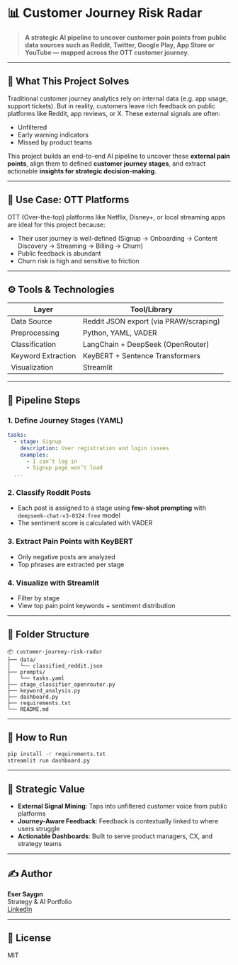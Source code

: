 # 📊 Customer Journey Risk Radar

> **A strategic AI pipeline to uncover customer pain points from public data sources such as Reddit, Twitter, Google Play, App Store or YouTube — mapped across the OTT customer journey.**

---

## 🧠 What This Project Solves

Traditional customer journey analytics rely on internal data (e.g. app usage, support tickets). But in reality, customers leave rich feedback on public platforms like Reddit, app reviews, or X. These external signals are often:
- Unfiltered
- Early warning indicators
- Missed by product teams

This project builds an end-to-end AI pipeline to uncover these **external pain points**, align them to defined **customer journey stages**, and extract actionable **insights for strategic decision-making**.

---

## 🎯 Use Case: OTT Platforms

OTT (Over-the-top) platforms like Netflix, Disney+, or local streaming apps are ideal for this project because:
- Their user journey is well-defined (Signup → Onboarding → Content Discovery → Streaming → Billing → Churn)
- Public feedback is abundant
- Churn risk is high and sensitive to friction

---
## ⚙️ Tools & Technologies

| Layer            | Tool/Library                            |
|------------------|-----------------------------------------|
| Data Source      | Reddit JSON export (via PRAW/scraping) |
| Preprocessing    | Python, YAML, VADER                     |
| Classification   | LangChain + DeepSeek (OpenRouter)      |
| Keyword Extraction | KeyBERT + Sentence Transformers      |
| Visualization    | Streamlit                              |

---

## 🧪 Pipeline Steps

### 1. Define Journey Stages (YAML)
```yaml
tasks:
  - stage: Signup
    description: User registration and login issues
    examples:
      - I can’t log in
      - Signup page won’t load
  ...
```

### 2. Classify Reddit Posts
- Each post is assigned to a stage using **few-shot prompting** with `deepseek-chat-v3-0324:free` model
- The sentiment score is calculated with VADER

### 3. Extract Pain Points with KeyBERT
- Only negative posts are analyzed
- Top phrases are extracted per stage

### 4. Visualize with Streamlit
- Filter by stage
- View top pain point keywords + sentiment distribution

---

## 📂 Folder Structure

```
📦 customer-journey-risk-radar
├── data/
│   └── classified_reddit.json
├── prompts/
│   └── tasks.yaml
├── stage_classifier_openrouter.py
├── keyword_analysis.py
├── dashboard.py
├── requirements.txt
└── README.md
```

---

## 🚀 How to Run
```bash
pip install -r requirements.txt
streamlit run dashboard.py
```

---

## 📌 Strategic Value

- **External Signal Mining**: Taps into unfiltered customer voice from public platforms
- **Journey-Aware Feedback**: Feedback is contextually linked to where users struggle
- **Actionable Dashboards**: Built to serve product managers, CX, and strategy teams

---

## ✍️ Author
**Eser Saygın**  
Strategy & AI Portfolio  
[LinkedIn](https://linkedin.com/in/esersaygin)

---

## 📄 License
MIT
